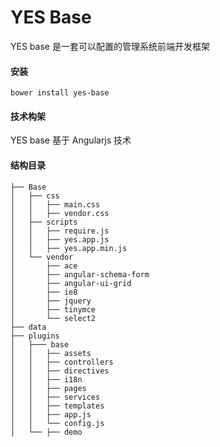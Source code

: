 # YES Base

YES base 是一套可以配置的管理系统前端开发框架

#### 安装

``` 
bower install yes-base
```

#### 技术构架

YES base 基于 Angularjs 技术

#### 结构目录

``` 
├── Base
│   ├── css
│   │   ├── main.css
│   │   ├── vendor.css
│   ├── scripts
│   │   ├── require.js
│   │   ├── yes.app.js
│   │   ├── yes.app.min.js
│   └── vendor
│       ├── ace
│       ├── angular-schema-form
│       ├── angular-ui-grid
│       ├── ie8
│       ├── jquery
│       ├── tinymce
│       └── select2
├── data
├── plugins
│   ├─── base
│   │   ├── assets
│   │   ├── controllers
│   │   ├── directives
│   │   ├── i18n
│   │   ├── pages
│   │   ├── services
│   │   ├── templates
│   │   ├── app.js
│   │   └── config.js
│   └── ├── demo
```



